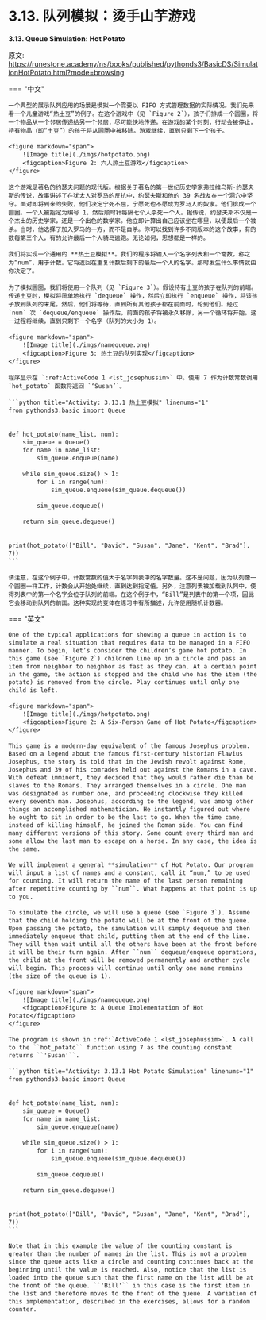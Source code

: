 # 3.13. 队列模拟：烫手山芋游戏

**3.13. Queue Simulation: Hot Potato**

原文: <https://runestone.academy/ns/books/published/pythonds3/BasicDS/SimulationHotPotato.html?mode=browsing>

=== "中文"

    一个典型的展示队列应用的场景是模拟一个需要以 FIFO 方式管理数据的实际情况。我们先来看一个儿童游戏“热土豆”的例子。在这个游戏中（见 `Figure 2`），孩子们排成一个圆圈，将一个物品从一个邻居传递给另一个邻居，尽可能快地传递。在游戏的某个时刻，行动会被停止，持有物品（即“土豆”）的孩子将从圆圈中被移除。游戏继续，直到只剩下一个孩子。
    
    <figure markdown="span">
        ![Image title](./imgs/hotpotato.png)
        <figcaption>Figure 2: 六人热土豆游戏</figcaption>
    </figure>
    
    这个游戏是著名的约瑟夫问题的现代版。根据关于著名的第一世纪历史学家弗拉维乌斯·约瑟夫斯的传说，故事讲述了在犹太人对罗马的反抗中，约瑟夫斯和他的 39 名战友在一个洞穴中坚守。面对即将到来的失败，他们决定宁死不屈，宁愿死也不愿成为罗马人的奴隶。他们排成一个圆圈。一个人被指定为编号 1，然后顺时针每隔七个人杀死一个人。据传说，约瑟夫斯不仅是一个杰出的历史学家，还是一个出色的数学家。他立即计算出自己应该坐在哪里，以便最后一个被杀。当时，他选择了加入罗马的一方，而不是自杀。你可以找到许多不同版本的这个故事，有的数每第三个人，有的允许最后一个人骑马逃跑。无论如何，思想都是一样的。
    
    我们将实现一个通用的 **热土豆模拟**。我们的程序将输入一个名字列表和一个常数，称之为“num”，用于计数。它将返回在重复计数后剩下的最后一个人的名字。那时发生什么事情就由你决定了。
    
    为了模拟圆圈，我们将使用一个队列（见 `Figure 3`）。假设持有土豆的孩子在队列的前端。传递土豆时，模拟将简单地执行 `dequeue` 操作，然后立即执行 `enqueue` 操作，将该孩子放到队列的末尾。然后，他们将等待，直到所有其他孩子都在前面时，轮到他们。经过 `num` 次 `dequeue/enqueue` 操作后，前面的孩子将被永久移除，另一个循环将开始。这一过程将继续，直到只剩下一个名字（队列的大小为 1）。
    
    <figure markdown="span">
        ![Image title](./imgs/namequeue.png)
        <figcaption>Figure 3: 热土豆的队列实现</figcaption>
    </figure>
    
    程序显示在 `:ref:ActiveCode 1 <lst_josephussim>` 中。使用 7 作为计数常数调用 `hot_potato` 函数将返回 `‘Susan’`。
    
    ```python title="Activity: 3.13.1 热土豆模拟" linenums="1"
    from pythonds3.basic import Queue
    
    
    def hot_potato(name_list, num):
        sim_queue = Queue()
        for name in name_list:
            sim_queue.enqueue(name)
    
        while sim_queue.size() > 1:
            for i in range(num):
                sim_queue.enqueue(sim_queue.dequeue())
    
            sim_queue.dequeue()
    
        return sim_queue.dequeue()
    
    
    print(hot_potato(["Bill", "David", "Susan", "Jane", "Kent", "Brad"], 7))
    ```
    
    请注意，在这个例子中，计数常数的值大于名字列表中的名字数量。这不是问题，因为队列像一个圆圈一样工作，计数会从开始处继续，直到达到指定值。另外，注意列表被加载到队列中，使得列表中的第一个名字会位于队列的前端。在这个例子中，“Bill”是列表中的第一个项，因此它会移动到队列的前面。这种实现的变体在练习中有所描述，允许使用随机计数器。

=== "英文"

    One of the typical applications for showing a queue in action is to simulate a real situation that requires data to be managed in a FIFO manner. To begin, let’s consider the children’s game hot potato. In this game (see `Figure 2`) children line up in a circle and pass an item from neighbor to neighbor as fast as they can. At a certain point in the game, the action is stopped and the child who has the item (the potato) is removed from the circle. Play continues until only one child is left.
            
    <figure markdown="span">
        ![Image title](./imgs/hotpotato.png)
        <figcaption>Figure 2: A Six-Person Game of Hot Potato</figcaption>
    </figure>
    
    This game is a modern-day equivalent of the famous Josephus problem. Based on a legend about the famous first-century historian Flavius Josephus, the story is told that in the Jewish revolt against Rome, Josephus and 39 of his comrades held out against the Romans in a cave. With defeat imminent, they decided that they would rather die than be slaves to the Romans. They arranged themselves in a circle. One man was designated as number one, and proceeding clockwise they killed every seventh man. Josephus, according to the legend, was among other things an accomplished mathematician. He instantly figured out where he ought to sit in order to be the last to go. When the time came, instead of killing himself, he joined the Roman side. You can find many different versions of this story. Some count every third man and some allow the last man to escape on a horse. In any case, the idea is the same.
    
    We will implement a general **simulation** of Hot Potato. Our program will input a list of names and a constant, call it “num,” to be used for counting. It will return the name of the last person remaining after repetitive counting by ``num``. What happens at that point is up to you.
    
    To simulate the circle, we will use a queue (see `Figure 3`). Assume that the child holding the potato will be at the front of the queue. Upon passing the potato, the simulation will simply dequeue and then immediately enqueue that child, putting them at the end of the line. They will then wait until all the others have been at the front before it will be their turn again. After ``num`` dequeue/enqueue operations, the child at the front will be removed permanently and another cycle will begin. This process will continue until only one name remains (the size of the queue is 1).
            
    <figure markdown="span">
        ![Image title](./imgs/namequeue.png)
        <figcaption>Figure 3: A Queue Implementation of Hot Potato</figcaption>
    </figure>
    
    The program is shown in :ref:`ActiveCode 1 <lst_josephussim>`. A call to the ``hot_potato`` function using 7 as the counting constant returns ``'Susan'``.
    
    ```python title="Activity: 3.13.1 Hot Potato Simulation" linenums="1"
    from pythonds3.basic import Queue
    
    
    def hot_potato(name_list, num):
        sim_queue = Queue()
        for name in name_list:
            sim_queue.enqueue(name)
    
        while sim_queue.size() > 1:
            for i in range(num):
                sim_queue.enqueue(sim_queue.dequeue())
    
            sim_queue.dequeue()
    
        return sim_queue.dequeue()
    
    
    print(hot_potato(["Bill", "David", "Susan", "Jane", "Kent", "Brad"], 7))
    ```
    
    Note that in this example the value of the counting constant is greater than the number of names in the list. This is not a problem since the queue acts like a circle and counting continues back at the beginning until the value is reached. Also, notice that the list is loaded into the queue such that the first name on the list will be at the front of the queue. ``'Bill'`` in this case is the first item in the list and therefore moves to the front of the queue. A variation of this implementation, described in the exercises, allows for a random counter.